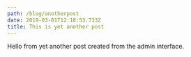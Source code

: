 ```yaml
---
path: /blog/anotherpost
date: 2019-03-01T12:18:53.733Z
title: This is yet another post
---
```

Hello from yet another post created from the admin interface.
